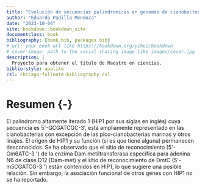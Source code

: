 ```yaml
--- 
title: "Evolución de secuencias palindromicas en genomas de cianobacterias"
author: "Eduardo Padilla Mendoza"
date: "2023-10-04"
site: bookdown::bookdown_site
documentclass: book
bibliography: [book.bib, packages.bib]
# url: your book url like https://bookdown.org/yihui/bookdown
# cover-image: path to the social sharing image like images/cover.jpg
description: |
  Proyecto para obtener el titulo de Maestro en ciencias.
biblio-style: apalike
csl: chicago-fullnote-bibliography.csl
---
```


# Resumen {-}

El palíndromo altamente iterado 1 (HIP1 por sus siglas en inglés) cuya secuencia es 5'-GCGATCGC-3’, está ampliamente representado en las cianobacterias con excepción de las pico-cianobacterias marinas y otros linajes. El origen de HIP1 y su función (si es que tiene alguna) permanecen desconocidos. Se ha observado que el sitio de reconocimiento (5'-Gm6ATC-3 ') de la enzima Dam metiltransferasa específica para adenina N6 de clase D12 (Dam-met) y el sitio de reconocimiento de DmtC (5'-m5CGATCG-3 ') están contenidos en HIP1, lo que sugiere una posible relación. Sin embargo, la asociación funcional de otros genes con HIP1 no se ha reportado.

